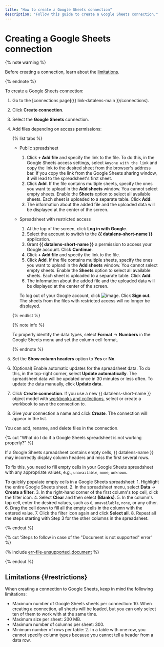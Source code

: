 ```yaml
---
title: "How to create a Google Sheets connection"
description: "Follow this guide to create a Google Sheets connection."
---
```


# Creating a Google Sheets connection

{% note warning %}


Before creating a connection, learn about the [limitations](#restrictions).

{% endnote %}

To create a Google Sheets connection:

1. Go to the [connections page]({{ link-datalens-main }}/connections).
1. Click **Create connection**.
1. Select the **Google Sheets** connection.


1. Add files depending on access permissions:

   {% list tabs %}

   - Public spreadsheet

      1. Click **+ Add file** and specify the link to the file. To do this, in the Google Sheets access settings, select `Anyone with the link` and copy the link to the desired sheet from the browser's address bar. If you copy the link from the Google Sheets sharing window, it will lead to the spreadsheet's first sheet.
      1. Click **Add**. If the file contains multiple sheets, specify the ones you want to upload in the **Add sheets** window. You cannot select empty sheets. Enable the **Sheets** option to select all available sheets. Each sheet is uploaded to a separate table. Click **Add**.
      1. The information about the added file and the uploaded data will be displayed at the center of the screen.

   - Spreadsheet with restricted access

      1. At the top of the screen, click **Log in with Google**.
      1. Select the account to switch to the **{{ datalens-short-name }}** application.
      1. Grant **{{ datalens-short-name }}** a permission to access your Google account. Click **Continue**.
      1. Click **+ Add file** and specify the link to the file.
      1. Click **Add**. If the file contains multiple sheets, specify the ones you want to upload in the **Add sheets** window. You cannot select empty sheets. Enable the **Sheets** option to select all available sheets. Each sheet is uploaded to a separate table. Click **Add**.
      1. The information about the added file and the uploaded data will be displayed at the center of the screen.

      To log out of your Google account, click ![image](../../../_assets/console-icons/arrow-right-from-square.svg). Click **Sign out**. The sheets from the files with restricted access will no longer be displayed.

   {% endlist %}

   {% note info %}

   To properly identify the data types, select **Format** → **Numbers** in the Google Sheets menu and set the column cell format.

   {% endnote %}

1. Set the **Show column headers** option to **Yes** or **No**.
1. (Optional) Enable automatic updates for the spreadsheet data. To do this, in the top-right corner, select **Update automatically**. The spreadsheet data will be updated once in 30 minutes or less often. To update the data manually, click **Update data**.
1. Click **Create connection**. If you use a new {{ datalens-short-name }} object model with [workbooks and collections](../../../datalens/workbooks-collections/index.md), select or create a workbook to save the connection to.
1. Give your connection a name and click **Create**. The connection will appear in the list.

You can add, rename, and delete files in the connection.



{% cut "What do I do if a Google Sheets spreadsheet is not working properly?" %}

If a Google Sheets spreadsheet contains empty cells, {{ datalens-name }} may incorrectly display column headers and miss the first several rows.

To fix this, you need to fill empty cells in your Google Sheets spreadsheet with any appropriate values, e.g., `unavailable`, `none`, `unknown`.

To quickly populate empty cells in a Google Sheets spreadsheet:
1\. Highlight the entire Google Sheets sheet.
2\. In the spreadsheet menu, select **Data** → **Create a filter**.
3\. In the right-hand corner of the first column's top cell, click the filter icon.
4\. Select **Clear** and then select **(Blanks)**.
5\. In the column's top cell, enter the desired values, such as `0`, `unavailable`, `none`, or any other.
6\. Drag the cell down to fill all the empty cells in the column with the entered value.
7\. Click the filter icon again and click **Select all**.
8\. Repeat all the steps starting with Step 3 for the other columns in the spreadsheet.

{% endcut %}

{% cut 'Steps to follow in case of the "Document is not supported" error' %}

{% include [err-file-unsupported_document](../../../_includes/datalens/err-file-unsupported_document.md) %}

{% endcut %}

## Limitations {#restrictions}

When creating a connection to Google Sheets, keep in mind the following limitations:

* Maximum number of Google Sheets sheets per connection: 10. When creating a connection, all sheets will be loaded, but you can only select ten of them to work with at the same time.
* Maximum size per sheet: 200 MB.
* Maximum number of columns per sheet: 300.
* Minimum number of rows per table: 2. In a table with one row, you cannot specify column types because you cannot tell a header from a data row.